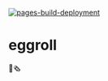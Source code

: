 [![pages-build-deployment](https://github.com/meyer-mcmains/eggroll/actions/workflows/pages/pages-build-deployment/badge.svg?branch=main)](https://github.com/meyer-mcmains/eggroll/actions/workflows/pages/pages-build-deployment)

# eggroll
🥚🗞️
